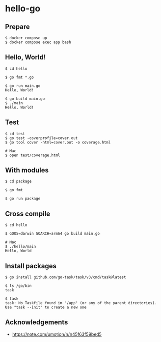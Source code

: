 # hello-go

## Prepare

```
$ docker compose up
$ docker compose exec app bash
```

## Hello, World!

```
$ cd hello

$ go fmt *.go

$ go run main.go
Hello, World!

$ go build main.go
$ ./main
Hello, World!
```

## Test

```
$ cd test
$ go test -coverprofile=cover.out
$ go tool cover -html=cover.out -o coverage.html

# Mac
$ open test/coverage.html
```

## With modules

```
$ cd package

$ go fmt

$ go run package
```

## Cross compile

```
$ cd hello

$ GOOS=darwin GOARCH=arm64 go build main.go

# Mac
$ ./hello/main 
Hello, World
```

## Install packages

```
$ go install github.com/go-task/task/v3/cmd/task@latest

$ ls /go/bin
task

$ task
task: No Taskfile found in "/app" (or any of the parent directories). Use "task --init" to create a new one
```

## Acknowledgements

- https://note.com/umotion/n/n45f63f59bed5
